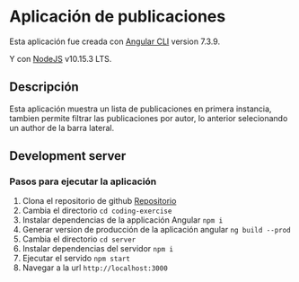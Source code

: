 # Aplicación de publicaciones

Esta aplicación fue creada con [Angular CLI](https://github.com/angular/angular-cli) version 7.3.9.

Y con [NodeJS](https://nodejs.org/ja/blog/release/v10.15.3/) v10.15.3 LTS.

## Descripción

Esta aplicación muestra un lista de publicaciones en primera instancia, tambien permite filtrar las publicaciones
por autor, lo anterior selecionando un author de la barra lateral.

## Development server

### Pasos para ejecutar la aplicación

1. Clona el repositorio de github [Repositorio](https://github.com/AmadorHeE/coding-exercise.git)
2. Cambia el directorio `cd coding-exercise`
3. Instalar dependencias de la applicación Angular `npm i`
4. Generar version de producción de la aplicación angular `ng build --prod`
5. Cambia el directorio `cd server`
6. Instalar dependencias del servidor `npm i`
7. Ejecutar el servido `npm start`
8. Navegar a la url `http://localhost:3000`
